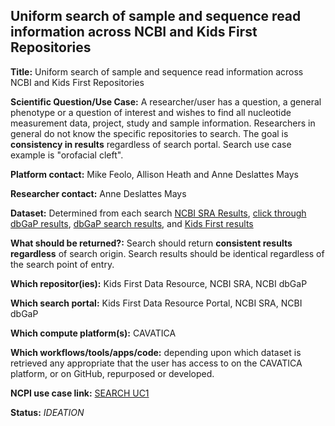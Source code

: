 ## Uniform search of sample and sequence read information across NCBI and Kids First Repositories

**Title:** Uniform search of sample and sequence read information across NCBI and Kids First Repositories

**Scientific Question/Use Case:**  A researcher/user has a question, a general phenotype or a question of interest and wishes to find all nucleotide measurement data, project, study and sample information.   Researchers in general do not know the specific repositories to search.   The goal is **consistency in results** regardless of search portal.   Search use case example is "orofacial cleft".

**Platform contact:**  Mike Feolo, Allison Heath and Anne Deslattes Mays

**Researcher contact:** Anne Deslattes Mays

**Dataset:** Determined from each search [NCBI SRA Results](), [click through dbGaP results](), [dbGaP search results](), and [Kids First results]()

**What should be returned?:** Search should return **consistent results regardless** of search origin.   Search results should be identical regardless of the search point of entry.

**Which repositor(ies):**  Kids First Data Resource, NCBI SRA, NCBI dbGaP

**Which search portal:**  Kids First Data Resource Portal, NCBI SRA, NCBI dbGaP

**Which compute platform(s):** CAVATICA

**Which workflows/tools/apps/code:** depending upon which dataset is retrieved any appropriate that the user has access to on the CAVATICA platform, or on GitHub, repurposed or developed.

**NCPI use case link:** [SEARCH UC1](https://github.com/NIH-NCPI/NCPI_use_case_tracker/issues/19)

**Status:**  *IDEATION*
